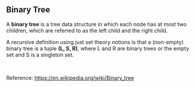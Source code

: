 <h2>Binary Tree</h2>


A <strong>binary tree</strong> is a tree data structure in which each node has at most two children, which are referred to as the left child and the right child.

A recursive definition using just set theory notions is that a (non-empty) binary tree is a tuple <strong>(L, S, R)</strong>, where L and R are binary trees or the empty set and S is a singleton set.
 
 
<br>
 
 Reference: https://en.wikipedia.org/wiki/Binary_tree
